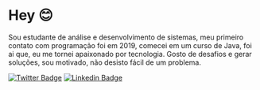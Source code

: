 # Hey 😊
Sou estudante de análise e desenvolvimento de sistemas, meu primeiro contato com programação foi em 2019, comecei em um curso de Java, foi ai que, eu me tornei apaixonado por tecnologia. Gosto de desafios e gerar soluções, sou motivado, não desisto fácil de um problema.

[![Twitter Badge](https://img.shields.io/badge/-Twitter-1ca0f1?style=flat-square&labelColor=1ca0f1&logo=twitter&logoColor=white&link=https://twitter.com/_nathan0liveira)](https://twitter.com/_nathan0liveira) 
[![Linkedin Badge](https://img.shields.io/badge/-LinkedIn-blue?style=flat-square&logo=Linkedin&logoColor=white&link=https://www.linkedin.com/in/nathan-gabriel-o/)](https://www.linkedin.com/in/nathan-gabriel-o/)



